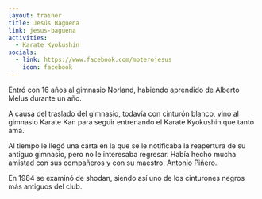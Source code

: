 ```yaml
---
layout: trainer
title: Jesús Baguena
link: jesus-baguena
activities:
  - Karate Kyokushin
socials:
  - link: https://www.facebook.com/moterojesus
    icon: facebook
---
```

<p>Entró con 16 años al gimnasio Norland, habiendo aprendido de Alberto Melus durante
un año.</p>

<p>A causa del traslado del gimnasio, todavía con cinturón blanco, vino al
gimnasio Karate Kan para seguir entrenando el Karate Kyokushin que tanto ama.</p>

<p>Al tiempo le llegó una carta en la que se le notificaba la reapertura de su
antiguo gimnasio, pero no le interesaba regresar. Había hecho mucha amistad con
sus compañeros y con su maestro, Antonio Piñero.</p>

<p>En 1984 se examinó de shodan, siendo así uno de los cinturones negros más
antiguos del club.</p>
